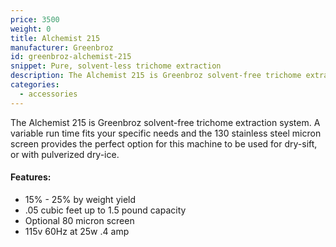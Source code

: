 ```yaml
---
price: 3500
weight: 0
title: Alchemist 215
manufacturer: Greenbroz
id: greenbroz-alchemist-215
snippet: Pure, solvent-less trichome extraction
description: The Alchemist 215 is Greenbroz solvent-free trichome extraction system.
categories:
  - accessories
---
```


The Alchemist 215 is Greenbroz solvent-free trichome extraction system. A variable run time fits your specific needs and the 130 stainless steel micron screen provides the perfect option for this machine to be used for dry-sift, or with pulverized dry-ice.

#### Features:

* 15% - 25% by weight yield
* .05 cubic feet up to 1.5 pound capacity
* Optional 80 micron screen
* 115v 60Hz at 25w .4 amp
